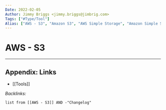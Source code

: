 ```yaml
---
Date: 2022-02-05
Author: Jimmy Briggs <jimmy.briggs@jimbrig.com>
Tags: ["#Type/Tool"]
Alias: ["AWS - S3", "Amazon S3", "AWS Simple Storage", "Amazon Simple Storage Service"]
---
```


# AWS - S3

***

## Appendix: Links

- [[Tools]]

*Backlinks:*

```dataview
list from [[AWS - S3]] AND -"Changelog"
```